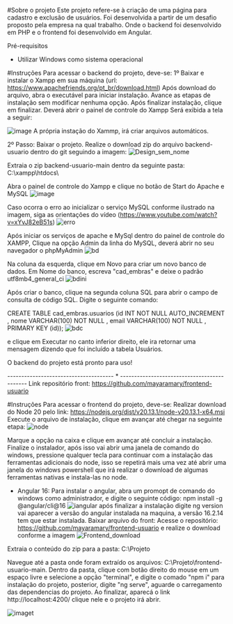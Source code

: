 #Sobre o projeto
Este projeto refere-se à criação de uma página para cadastro e exclusão de usuários.
Foi desenvolvida a partir de um desafio proposto pela empresa na qual trabalho. Onde o backend foi desenvolvido em PHP e o frontend foi desenvolvido em Angular.

Pré-requisitos
- Utilizar Windows como sistema operacional

#Instruções
Para acessar o backend do projeto, deve-se:
1º Baixar e instalar o Xampp em sua máquina (url: https://www.apachefriends.org/pt_br/download.html)
Após download do arquivo, abra o executável para iniciar instalação.
Avance as etapas de instalação sem modificar nenhuma opção.
Após finalizar instalação, clique em finalizar. Deverá abrir o painel de controle do Xampp
Será exibida a tela a seguir:

![image](https://github.com/mayaramary/backend-usuario/assets/160061218/a4c127bc-5ecf-4bd2-8063-704d2f63dcad)
A própria instação do Xammp, irá criar arquivos automáticos. 


2º Passo: Baixar o projeto.
Realize o download zip do arquivo backend-usuario dentro do git seguindo a imagem:
![Design_sem_nome](https://github.com/mayaramary/backend-usuario/assets/160061218/483b8380-7e49-413f-a748-e5753f66109e)

Extraia o zip backend-usuario-main dentro da seguinte pasta: C:\xampp\htdocs\

Abra o painel de controle do Xampp e clique no botão de Start do Apache e MySQL
![image](https://github.com/mayaramary/backend-usuario/assets/160061218/acd9f113-f4d3-473a-95ee-f0e987a7a663)

Caso ocorra o erro ao inicializar o serviço MySQL conforme ilustrado na imagem, siga as orientações do vídeo (https://www.youtube.com/watch?v=xYvJ82eB51s)
![erro](https://github.com/mayaramary/backend-usuario/assets/160061218/fb956b33-e8da-44c8-9f84-2c6bad8c8f01)


Após iniciar os serviços de apache e MySql dentro do painel de controle do XAMPP,
Clique na opção Admin da linha do MySQL, deverá abrir no seu navegador o phpMyAdmin
![bd](https://github.com/mayaramary/backend-usuario/assets/160061218/354b8dac-b18d-4dcd-968a-5ae1a2816544)

Na coluna da esquerda, clique em Novo para criar um novo banco de dados.
Em Nome do banco, escreva "cad_embras" e deixe o padrão utf8mb4_general_ci
![bdini](https://github.com/mayaramary/backend-usuario/assets/160061218/e516fd09-d1ac-4118-a4eb-65378312721c)

Após criar o banco, clique na segunda coluna SQL para abrir o campo de consulta de código SQL.
Digite o seguinte comando:

CREATE TABLE cad_embras.usuarios 
(id INT NOT NULL AUTO_INCREMENT , nome VARCHAR(100) NOT NULL , email VARCHAR(100) NOT NULL , PRIMARY KEY (id));
![bdc](https://github.com/mayaramary/backend-usuario/assets/160061218/b7d99389-5579-4635-a276-72e69a03b8c6)

e clique em Executar no canto inferior direito, ele ira retornar uma mensagem dizendo que foi incluído a tabela Usuários.

O backend do projeto está pronto para uso!

-------------------------------------- * --------------------------------------------
Link repositório front: https://github.com/mayaramary/frontend-usuario

#Instruções
Para acessar o frontend do projeto, deve-se:
Realizar download do Node 20 pelo link: https://nodejs.org/dist/v20.13.1/node-v20.13.1-x64.msi
Execute o arquivo de instalação, clique em avançar até chegar na seguinte etapa:
![node](https://github.com/mayaramary/backend-usuario/assets/160061218/e96d29d7-40e8-4adc-a770-ca9c5e890eb8)

Marque a opção na caixa e clique em avançar até concluir a instalação.
Finalize o instalador, após isso vai abrir uma janela de comando do windows, pressione qualquer tecla para continuar com a instalação das ferramentas adicionais do node, isso se repetirá mais uma vez até abrir uma janela do windows powershell que irá realizar o download de algumas ferramentas nativas e instala-las no node.

- Angular 16:
Para instalar o angular, abra um promopt de comando do windows como  administrador, e digite o seguinte código:
npm install -g @angular/cli@16
![iangular](https://github.com/mayaramary/backend-usuario/assets/160061218/c9440a05-9a67-4984-bfb2-7a10fc55e549)
após finalizar a instalação digite 
ng version
vai aparecer a versão do angular instalada na maquina, a versão 16.2.14 tem que estar instalada.
Baixar arquivo do front:
Acesse o repositório: https://github.com/mayaramary/frontend-usuario e realize o download conforme a imagem
![Frontend_download](https://github.com/mayaramary/backend-usuario/assets/160061218/b5be43bc-5ba1-41b0-bf41-10c3a12f70ac)


Extraia o conteúdo do zip para a pasta: C:\Projeto

Navegue até a pasta onde foram extraído os arquivos: C:\Projeto\frontend-usuario-main\. Dentro da pasta, clique com botão direito do mouse em um espaço livre e selecione a opção "terminal", e digite o comado "npm i" para instalação do projeto, posterior, digite "ng serve", aguarde o carregamento das dependencias do projeto. Ao finalizar, aparecá o link http://localhost:4200/ clique nele e o projeto irá abrir.

![imaget](https://github.com/mayaramary/backend-usuario/assets/160061218/de35e5bc-76f2-4733-9e8a-900e6f96ad76)









